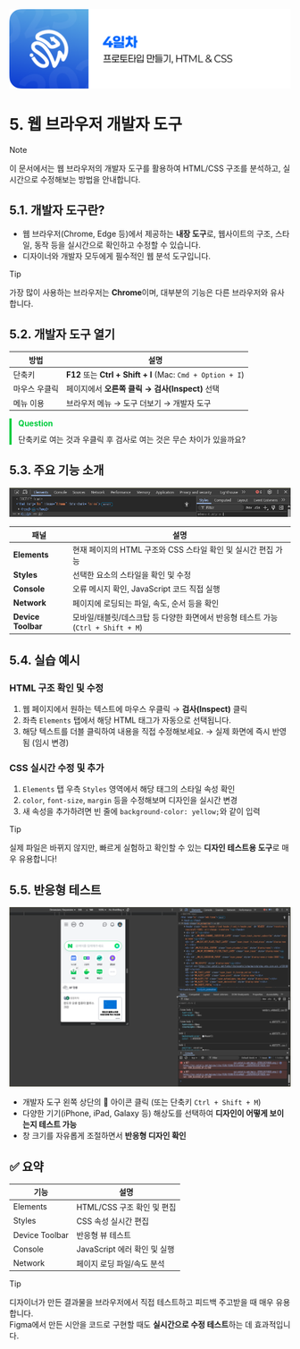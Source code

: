 <img src="./header.png" />

# 5. 웹 브라우저 개발자 도구

> [!NOTE]  
> 이 문서에서는 웹 브라우저의 개발자 도구를 활용하여 HTML/CSS 구조를 분석하고, 실시간으로 수정해보는 방법을 안내합니다.

## 5.1. 개발자 도구란?

- 웹 브라우저(Chrome, Edge 등)에서 제공하는 **내장 도구**로, 웹사이트의 구조, 스타일, 동작 등을 실시간으로 확인하고 수정할 수 있습니다.
- 디자이너와 개발자 모두에게 필수적인 웹 분석 도구입니다.

> [!TIP]  
> 가장 많이 사용하는 브라우저는 **Chrome**이며, 대부분의 기능은 다른 브라우저와 유사합니다.

## 5.2. 개발자 도구 열기

| 방법          | 설명                                                        |
| ------------- | ----------------------------------------------------------- |
| 단축키        | **F12** 또는 **Ctrl + Shift + I** (Mac: `Cmd + Option + I`) |
| 마우스 우클릭 | 페이지에서 **오른쪽 클릭 → 검사(Inspect)** 선택             |
| 메뉴 이용     | 브라우저 메뉴 → 도구 더보기 → 개발자 도구                   |

<div style="border-left: 4px solid rgb(0, 204, 61); padding: 0px 12px;">
  <p style="color: rgb(0, 204, 61); padding: 0; margin: 0 0 10px 0;"><strong>Question</strong></p>
  <p style="padding: 0; margin: 0;">단축키로 여는 것과 우클릭 후 검사로 여는 것은 무슨 차이가 있을까요?</p>
</div>

## 5.3. 주요 기능 소개

<img src="./src/05/devtools_overview.png" />

| 패널               | 설명                                                                              |
| ------------------ | --------------------------------------------------------------------------------- |
| **Elements**       | 현재 페이지의 HTML 구조와 CSS 스타일 확인 및 실시간 편집 가능                     |
| **Styles**         | 선택한 요소의 스타일을 확인 및 수정                                               |
| **Console**        | 오류 메시지 확인, JavaScript 코드 직접 실행                                       |
| **Network**        | 페이지에 로딩되는 파일, 속도, 순서 등을 확인                                      |
| **Device Toolbar** | 모바일/태블릿/데스크탑 등 다양한 화면에서 반응형 테스트 가능 (`Ctrl + Shift + M`) |

## 5.4. 실습 예시

### HTML 구조 확인 및 수정

1. 웹 페이지에서 원하는 텍스트에 마우스 우클릭 → **검사(Inspect)** 클릭
2. 좌측 `Elements` 탭에서 해당 HTML 태그가 자동으로 선택됩니다.
3. 해당 텍스트를 더블 클릭하여 내용을 직접 수정해보세요. → 실제 화면에 즉시 반영됨 (임시 변경)

### CSS 실시간 수정 및 추가

1. `Elements` 탭 우측 `Styles` 영역에서 해당 태그의 스타일 속성 확인
2. `color`, `font-size`, `margin` 등을 수정해보며 디자인을 실시간 변경
3. 새 속성을 추가하려면 빈 줄에 `background-color: yellow;`와 같이 입력

> [!TIP]  
> 실제 파일은 바뀌지 않지만, 빠르게 실험하고 확인할 수 있는 **디자인 테스트용 도구**로 매우 유용합니다!

## 5.5. 반응형 테스트

<img src="./src/05/responsive.png" />

- 개발자 도구 왼쪽 상단의 📱 아이콘 클릭 (또는 단축키 `Ctrl + Shift + M`)
- 다양한 기기(iPhone, iPad, Galaxy 등) 해상도를 선택하여 **디자인이 어떻게 보이는지 테스트 가능**
- 창 크기를 자유롭게 조절하면서 **반응형 디자인 확인**

## ✅ 요약

| 기능           | 설명                         |
| -------------- | ---------------------------- |
| Elements       | HTML/CSS 구조 확인 및 편집   |
| Styles         | CSS 속성 실시간 편집         |
| Device Toolbar | 반응형 뷰 테스트             |
| Console        | JavaScript 에러 확인 및 실행 |
| Network        | 페이지 로딩 파일/속도 분석   |

> [!TIP]  
> 디자이너가 만든 결과물을 브라우저에서 직접 테스트하고 피드백 주고받을 때 매우 유용합니다.  
> Figma에서 만든 시안을 코드로 구현할 때도 **실시간으로 수정 테스트**하는 데 효과적입니다.
